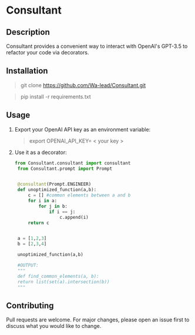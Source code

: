 # Consultant

## Description

Consultant provides a convenient way to interact with OpenAI's GPT-3.5 to refactor your code via decorators.

## Installation
> git clone https://github.com/Wa-lead/Consultant.git

> pip install -r requirements.txt

## Usage
1. Export your OpenAI API key as an environment variable:
   > export OPENAI_API_KEY= < your key >

2. Use it as a decorator:
   ```python
   from Consultant.consultant import consultant
    from Consultant.prompt import Prompt


    @consultant(Prompt.ENGINEER)
    def unoptimized_function(a,b):
        c = [] #common elements between a and b
        for i in a:
            for j in b:
                if i == j:
                    c.append(i)
        return c


    a = [1,2,3]
    b = [2,3,4]

    unoptimized_function(a,b)

    #OUTPUT:
    """
    def find_common_elements(a, b):
    return list(set(a).intersection(b))
    """
   ```


## Contributing
Pull requests are welcome. For major changes, please open an issue first to discuss what you would like to change.



